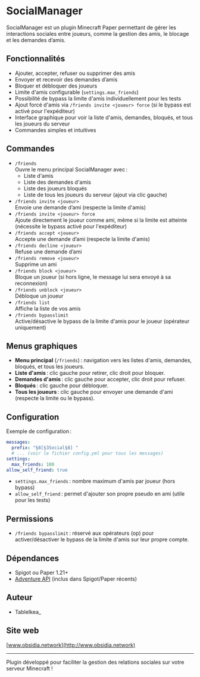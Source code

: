# SocialManager

SocialManager est un plugin Minecraft Paper permettant de gérer les interactions sociales entre joueurs, comme la gestion des amis, le blocage et les demandes d’amis.

## Fonctionnalités

- Ajouter, accepter, refuser ou supprimer des amis
- Envoyer et recevoir des demandes d’amis
- Bloquer et débloquer des joueurs
- Limite d'amis configurable (`settings.max_friends`)
- Possibilité de bypass la limite d'amis individuellement pour les tests
- Ajout forcé d'amis via `/friends invite <joueur> force` (si le bypass est activé pour l'expéditeur)
- Interface graphique pour voir la liste d'amis, demandes, bloqués, et tous les joueurs du serveur
- Commandes simples et intuitives

## Commandes

- `/friends`  
  Ouvre le menu principal SocialManager avec :
    - Liste d'amis
    - Liste des demandes d'amis
    - Liste des joueurs bloqués
    - Liste de tous les joueurs du serveur (ajout via clic gauche)
- `/friends invite <joueur>`  
  Envoie une demande d’ami (respecte la limite d'amis)
- `/friends invite <joueur> force`  
  Ajoute directement le joueur comme ami, même si la limite est atteinte (nécessite le bypass activé pour l'expéditeur)
- `/friends accept <joueur>`  
  Accepte une demande d’ami (respecte la limite d'amis)
- `/friends decline <joueur>`  
  Refuse une demande d’ami
- `/friends remove <joueur>`  
  Supprime un ami
- `/friends block <joueur>`  
  Bloque un joueur (si hors ligne, le message lui sera envoyé à sa reconnexion)
- `/friends unblock <joueur>`  
  Débloque un joueur
- `/friends list`  
  Affiche la liste de vos amis
- `/friends bypasslimit`  
  Active/désactive le bypass de la limite d'amis pour le joueur (opérateur uniquement)

## Menus graphiques

- **Menu principal** (`/friends`) : navigation vers les listes d'amis, demandes, bloqués, et tous les joueurs.
- **Liste d'amis** : clic gauche pour retirer, clic droit pour bloquer.
- **Demandes d'amis** : clic gauche pour accepter, clic droit pour refuser.
- **Bloqués** : clic gauche pour débloquer.
- **Tous les joueurs** : clic gauche pour envoyer une demande d'ami (respecte la limite ou le bypass).

## Configuration

Exemple de configuration :

```yaml
messages:
  prefix: "§8[§3Social§8] "
  # ... (voir le fichier config.yml pour tous les messages)
settings:
  max_friends: 100
allow_self_friend: true
```

- `settings.max_friends` : nombre maximum d'amis par joueur (hors bypass)
- `allow_self_friend` : permet d'ajouter son propre pseudo en ami (utile pour les tests)

## Permissions

- `/friends bypasslimit` : réservé aux opérateurs (op) pour activer/désactiver le bypass de la limite d'amis sur leur propre compte.

## Dépendances

- Spigot ou Paper 1.21+
- [Adventure API](https://docs.advntr.dev/) (inclus dans Spigot/Paper récents)

## Auteur

- TableIkea\_

## Site web

[www.obsidia.network](http://www.obsidia.network)

---

Plugin développé pour faciliter la gestion des relations sociales sur votre serveur Minecraft !

